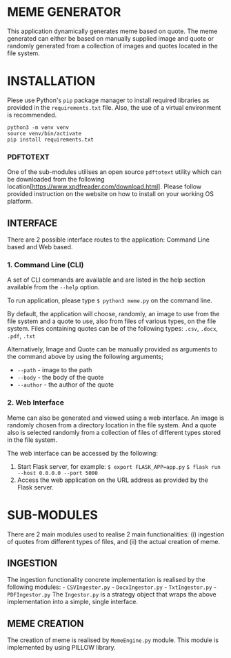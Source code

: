 # MEME GENERATOR

This application dynamically generates meme based on quote. The meme generated can either be based on manually supplied image and quote or randomly generated from a collection of images and quotes located in the file system.

# INSTALLATION
Plese use Python's `pip` package manager to install required libraries as provided in the `requirements.txt` file. Also, the use of a virtual environment is recommended.

```
python3 -m venv venv
source venv/bin/activate
pip install requirements.txt
```


### PDFTOTEXT
One of the sub-modules utilises an open source `pdftotext` utility which can be downloaded from the following location[https://www.xpdfreader.com/download.html]. Please follow provided instruction on the website on how to install on your working OS platform.

## INTERFACE
There are 2 possible interface routes to the application: Command Line based and Web based.

### 1. Command Line (CLI)
A set of CLI commands are available and are listed in the help section available from the `--help` option.

To run application, please type `$ python3 meme.py` on the command line.

By default, the application will choose, randomly, an image to use from the file system and a quote to use, also from files of various types, on the file system.
Files containing quotes can be of the following types: `.csv`, `.docx`, `.pdf`, `.txt`

Alternatively, Image and Quote can be manually provided as arguments to the command above by using the following arguments;

- `--path` - image to the path
- `--body` - the body of the quote
- `--author` - the author of the quote

### 2. Web Interface

Meme can also be generated and viewed using a web interface. An image is randomly chosen from a directory location in the file system. And a quote also is selected randomly from a collection of files of different types stored in the file system.


The web interface can be accessed by the following:

1. Start Flask server, for example:
	`$ export FLASK_APP=app.py`
	`$ flask run --host 0.0.0.0 --port 5000`
2. Access the web application on the URL address as provided by the Flask server.


# SUB-MODULES
There are 2 main modules used to realise 2 main functionalities: (i) ingestion of quotes from different types of files, and (ii) the actual creation of meme.

## INGESTION
The ingestion functionality concrete implementation is realised by the following modules:
	- `CSVIngestor.py`
	- `DocxIngestor.py`
	- `TxtIngestor.py`
	- `PDFIngestor.py`
The `Ingestor.py` is a strategy object that wraps the above implementation into a simple, single interface.

## MEME CREATION
The creation of meme is realised by `MemeEngine.py` module.
This module is implemented by using PILLOW library.